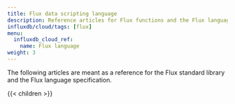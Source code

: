 ```yaml
---
title: Flux data scripting language
description: Reference articles for Flux functions and the Flux language specification.
influxdb/cloud/tags: [flux]
menu:
  influxdb_cloud_ref:
    name: Flux language
weight: 3
---
```


The following articles are meant as a reference for the Flux standard library and
the Flux language specification.

{{< children >}}
